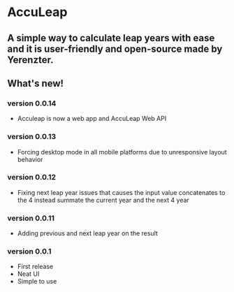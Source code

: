 # AccuLeap
## A simple way to calculate leap years with ease and it is user-friendly and open-source made by Yerenzter.

## What's new!
### version 0.0.14
- Acculeap is now a web app and AccuLeap Web API
### version 0.0.13
- Forcing desktop mode in all mobile platforms due to unresponsive layout behavior

### version 0.0.12
- Fixing next leap year issues that causes the input value concatenates to the 4 instead summate the current year and the next 4 year

### version 0.0.11
- Adding previous and next leap year on the result

### version 0.0.1
- First release
- Neat UI
- Simple to use
